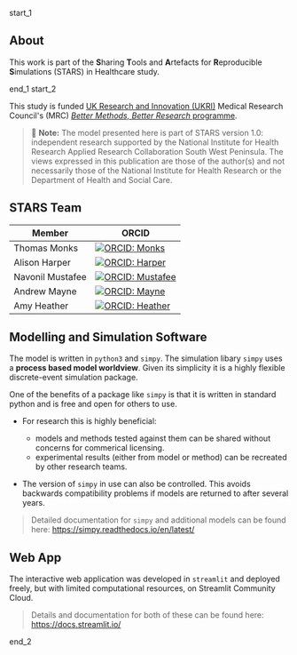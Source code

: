 start_1

## About

This work is part of the **S**haring **T**ools and **A**rtefacts for **R**eproducible **S**imulations (STARS) in Healthcare study.

end_1
start_2

This study is funded [UK Research and Innovation (UKRI)](https://www.ukri.org/) Medical Research Council's (MRC) [*Better Methods, Better Research* programme](https://www.ukri.org/opportunity/better-methods-better-research/).

> 📝 **Note:** The model presented here is part of STARS version 1.0: independent research supported by the National Institute for Health Research Applied Research Collaboration South West Peninsula. The views expressed in this publication are those of the author(s) and not necessarily those of the National Institute for Health Research or the Department of Health and Social Care.


## STARS Team

| Member      | ORCID |
| ----------- | ----------- |
| Thomas Monks | [![ORCID: Monks](https://img.shields.io/badge/ORCID-0000--0003--2631--4481-brightgreen)](https://orcid.org/0000-0003-2631-4481) |
| Alison Harper | [![ORCID: Harper](https://img.shields.io/badge/ORCID-0000--0001--5274--5037-brightgreen)](https://orcid.org/0000-0001-5274-5037) |
| Navonil Mustafee | [![ORCID: Mustafee](https://img.shields.io/badge/ORCID-0000--0002--2204--8924-brightgreen)](https://orcid.org/0000-0002-2204-8924) |
| Andrew Mayne | [![ORCID: Mayne](https://img.shields.io/badge/ORCID-0000--0003--1263--2286-brightgreen)](https://orcid.org/0000-0003-1263-2286) |
| Amy Heather | [![ORCID: Heather](https://img.shields.io/badge/ORCID-0000--0002--6596--3479-brightgreen)](https://orcid.org/0000-0002-6596-3479)|


## Modelling and Simulation Software

The model is written in `python3` and `simpy`.  The simulation libary `simpy` uses a **process based model worldview**.  Given its simplicity it is a highly flexible discrete-event simulation package.

One of the benefits of a package like `simpy` is that it is written in standard python and is free and open for others to use.  
* For research this is highly beneficial:
    * models and methods tested against them can be shared without concerns for commerical licensing.  
    * experimental results (either from model or method) can be recreated by other research teams.
    
* The version of `simpy` in use can also be controlled.  This avoids backwards compatibility problems if models are returned to after several years.

> Detailed documentation for `simpy` and additional models can be found here: https://simpy.readthedocs.io/en/latest/


## Web App

The interactive web application was developed in `streamlit` and deployed freely, but with limited computational resources, on Streamlit Community Cloud.  

> Details and documentation for both of these can be found here: https://docs.streamlit.io/ 

end_2
